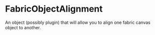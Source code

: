 # FabricObjectAlignment
An object (possibly plugin) that will allow you to align one fabric canvas object to another.
